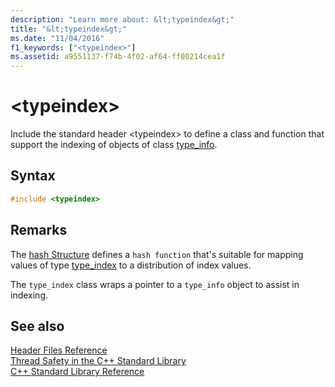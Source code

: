 ```yaml
---
description: "Learn more about: &lt;typeindex&gt;"
title: "&lt;typeindex&gt;"
ms.date: "11/04/2016"
f1_keywords: ["<typeindex>"]
ms.assetid: a9551137-f74b-4f02-af64-ff00214cea1f
---
```

# &lt;typeindex&gt;

Include the standard header \<typeindex> to define a class and function that support the indexing of objects of class [type_info](../cpp/type-info-class.md).

## Syntax

```cpp
#include <typeindex>
```

## Remarks

The [hash Structure](../standard-library/hash-structure.md) defines a `hash function` that's suitable for mapping values of type [type_index](../standard-library/type-index-class.md) to a distribution of index values.

The `type_index` class wraps a pointer to a `type_info` object to assist in indexing.

## See also

[Header Files Reference](../standard-library/cpp-standard-library-header-files.md)\
[Thread Safety in the C++ Standard Library](../standard-library/thread-safety-in-the-cpp-standard-library.md)\
[C++ Standard Library Reference](../standard-library/cpp-standard-library-reference.md)
